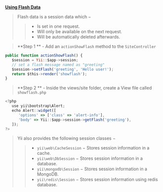 **[Using Flash Data](https://www.tutorialspoint.com/yii/yii_using_flash_data.htm)**

> Flash data is a session data which −
>> * Is set in one request.
>> * Will only be available on the next request.
>> * Will be automatically deleted afterwards.

> **Step 1 ** - Add an `actionShowFlash` method to the `SiteController`

```javascript
public function actionShowFlash() {
   $session = Yii::$app->session;
   // set a flash message named as "greeting"
   $session->setFlash('greeting', 'Hello user!');
   return $this->render('showflash');
}
```

> **Step 2 ** - Inside the views/site folder, create a View file called `showflash.php`

```javascript
<?php
   use yii\bootstrap\Alert;
   echo Alert::widget([
      'options' => ['class' => 'alert-info'],
      'body' => Yii::$app->session->getFlash('greeting'),
   ]);
?>
```

> Yii also provides the following session classes −
>> * `yii\web\CacheSession` − Stores session information in a cache.
>> * `yii\web\DbSession` − Stores session information in a database.
>> * `yii\mongodb\Session` − Stores session information in a MongoDB.
>> * `yii\redis\Session` − Stores session information using redis database.